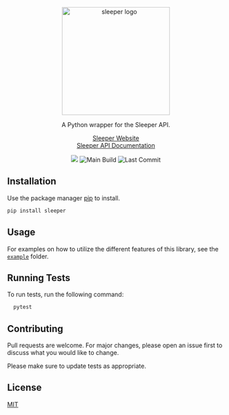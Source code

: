 <div align="center">

<img src="https://github.com/joeyagreco/sleeper/raw/main/img/sleeper_logo_alt.png" alt="sleeper logo" width="250"/>

A Python wrapper for the Sleeper API.

[Sleeper Website](https://sleeper.com/)\
[Sleeper API Documentation](https://docs.sleeper.app/)

<a target="_blank" href="https://www.python.org/downloads/" title="Python version"><img src="https://img.shields.io/badge/python-%3E=_3.10-teal.svg"></a>
![Main Build](https://github.com/joeyagreco/sleeper/actions/workflows/main-build.yml/badge.svg)
![Last Commit](https://img.shields.io/github/last-commit/joeyagreco/sleeper)
</div>

## Installation

Use the package manager [pip](https://pip.pypa.io/en/stable/) to install.

```bash
pip install sleeper
```

## Usage

For examples on how to utilize the different features of this library, see
the [`example`](https://github.com/joeyagreco/sleeper/tree/main/example) folder.

## Running Tests

To run tests, run the following command:

```bash
  pytest
```

## Contributing

Pull requests are welcome. For major changes, please open an issue first to discuss what you would like to change.

Please make sure to update tests as appropriate.

## License

[MIT](https://choosealicense.com/licenses/mit/)